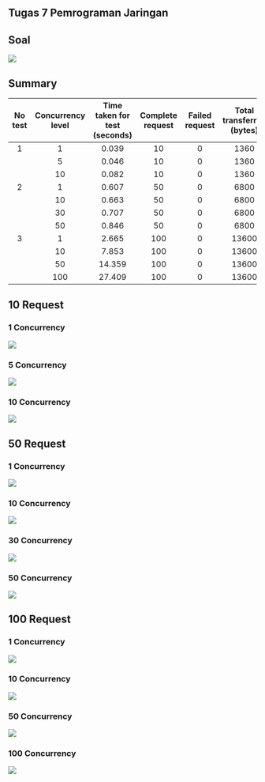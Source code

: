 ## Tugas 7 Pemrograman Jaringan

## Soal
![](img/soal.png)

## Summary
| No test | Concurrency level | Time taken for test (seconds) | Complete request | Failed request | Total transferred (bytes) | Request per second | Time per request (ms) | Transfer rate (Kbytes/sec) |
|:-------:|:-----------------:|:-----------------------------:|:----------------:|:--------------:|:-------------------------:|:------------------:|:---------------------:|:--------------------------:|
|1|1|0.039|10|0|1360|255.32|3.917|33.91|
||5|0.046|10|0|1360|216.63|23.081|28.77|
||10|0.082|10|0|1360|122.62|81.550|16.29|
|2|1|0.607|50|0|6800|82.41|12.134|10.95|
||10|0.663|50|0|6800|75.42|132.595|10.02|
||30|0.707|50|0|6800|70.73|424.177|9.39|
||50|0.846|50|0|6800|59.09|846.192|7.85|
|3|1|2.665|100|0|13600|37.52|26.650|4.98|
||10|7.853|100|0|13600|12.73|785.320|1.69|
||50|14.359|100|0|13600|6.96|7179.602|0.92|
||100|27.409|100|0|13600|3.65|27.409|0.48|

## 10 Request
### 1 Concurrency
![](img/n10c1.png)
### 5 Concurrency
![](img/n10c5.png)
### 10 Concurrency
![](img/n10c10.png)
## 50 Request
### 1 Concurrency
![](img/n50c1.png)
### 10 Concurrency
![](img/n50c10.png)
### 30 Concurrency
![](img/n50c30.png)
### 50 Concurrency
![](img/n50c50.png)
## 100 Request
### 1 Concurrency
![](img/n100c1.png)
### 10 Concurrency
![](img/n100c10.png)
### 50 Concurrency
![](img/n100c50.png)
### 100 Concurrency
![](img/n100c100.png)